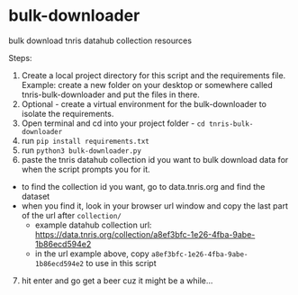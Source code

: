 # bulk-downloader
bulk download tnris datahub collection resources

Steps:
1. Create a local project directory for this script and the requirements file. Example: create a new folder on your desktop or somewhere called tnris-bulk-downloader and put the files in there.
2. Optional - create a virtual environment for the bulk-downloader to isolate the requirements.
3. Open terminal and cd into your project folder - `cd tnris-bulk-downloader`
4. run `pip install requirements.txt`
5. run `python3 bulk-downloader.py`
6. paste the tnris datahub collection id you want to bulk download data for when the script prompts you for it.
  - to find the collection id you want, go to data.tnris.org and find the dataset
  - when you find it, look in your browser url window and copy the last part of the url after `collection/`
      - example datahub collection url: https://data.tnris.org/collection/a8ef3bfc-1e26-4fba-9abe-1b86ecd594e2
      - in the url example above, copy `a8ef3bfc-1e26-4fba-9abe-1b86ecd594e2` to use in this script
7. hit enter and go get a beer cuz it might be a while...
